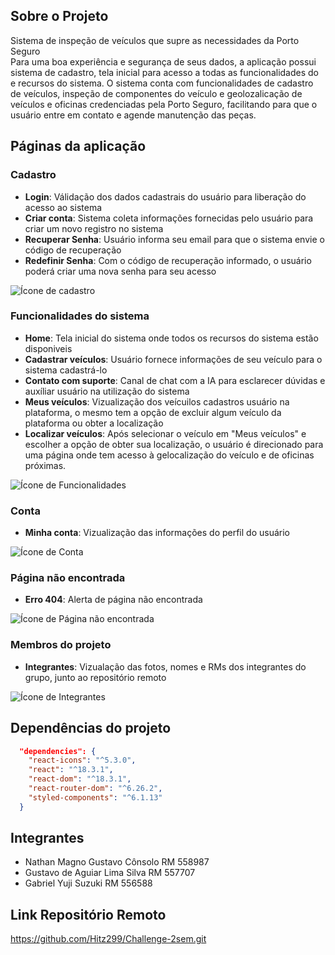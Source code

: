 ## Sobre o Projeto

Sistema de inspeção de veículos que supre as necessidades da Porto Seguro   
Para uma boa experiência e segurança de seus dados, a aplicação possui sistema de cadastro, tela inicial para acesso a todas as funcionalidades do e recursos do sistema. O sistema conta
com funcionalidades de cadastro de veículos, inspeção de componentes do veículo e geolozalicação de veículos e oficinas credenciadas pela Porto Seguro,
facilitando para que o usuário entre em contato e agende manutenção das peças.

## Páginas da aplicação

### Cadastro

* **Login**: Válidação dos dados cadastrais do usuário para liberação do acesso ao sistema
* **Criar conta**: Sistema coleta informações fornecidas pelo usuário para criar um novo registro no sistema
* **Recuperar Senha**: Usuário informa seu email para que o sistema envie o código de recuperação 
* **Redefinir Senha**: Com o código de recuperação informado, o usuário poderá criar uma nova senha para seu acesso

![Ícone de cadastro](https://img.icons8.com/?size=100&id=122843&format=png&color=000000)

### Funcionalidades do sistema

* **Home**: Tela inicial do sistema onde todos os recursos do sistema estão disponiveis
* **Cadastrar veículos**: Usuário fornece informações de seu veículo para o sistema cadastrá-lo
* **Contato com suporte**: Canal de chat com a IA para esclarecer dúvidas e auxíliar usuário na utilização do sistema
* **Meus veículos**: Vizualização dos veícuilos cadastros usuário na plataforma, o mesmo tem a opção de excluir algum veículo da plataforma ou obter a localização
* **Localizar veículos**: Após selecionar o veículo em "Meus veículos" e escolher a opção de obter sua localização, o usuário é direcionado para uma página onde tem acesso à
gelocalização do veículo e de oficinas próximas.

![Ícone de Funcionalidades](https://img.icons8.com/?size=100&id=111278&format=png&color=000000)

### Conta

* **Minha conta**: Vizualização das informações do perfil do usuário


![Ícone de Conta](https://img.icons8.com/?size=100&id=64174&format=png&color=000000)

### Página não encontrada

* **Erro 404**: Alerta de página não encontrada

![Ícone de Página não encontrada](https://img.icons8.com/?size=100&id=u2niFzFCVyR0&format=png&color=000000)

### Membros do projeto

* **Integrantes**: Vizualação das fotos, nomes e RMs dos integrantes do grupo, junto ao repositório remoto

![Ícone de Integrantes](https://img.icons8.com/?size=100&id=2hhehOWktnv1&format=png&color=000000)

## Dependências do projeto

~~~ json
  "dependencies": {
    "react-icons": "^5.3.0",
    "react": "^18.3.1",
    "react-dom": "^18.3.1",
    "react-router-dom": "^6.26.2",
    "styled-components": "^6.1.13"
  }
~~~

## Integrantes

* Nathan Magno Gustavo Cônsolo  RM 558987
* Gustavo de Aguiar Lima Silva  RM 557707
* Gabriel Yuji Suzuki  RM 556588

## Link Repositório Remoto

https://github.com/Hitz299/Challenge-2sem.git
